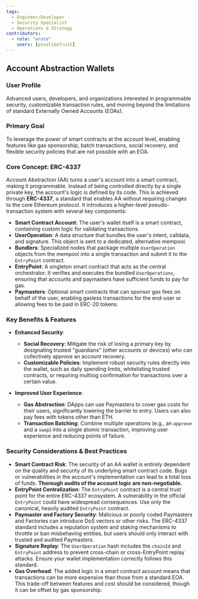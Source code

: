 ```yaml
---
tags:
  - Engineer/Developer
  - Security Specialist
  - Operations & Strategy
contributors:
  - role: "wrote"
    users: [pinalikefruit]
---
```


## Account Abstraction Wallets

### User Profile

Advanced users, developers, and organizations interested in programmable security, customizable transaction rules, and moving beyond the limitations of standard Externally Owned Accounts (EOAs).

### Primary Goal

To leverage the power of smart contracts at the account level, enabling features like gas sponsorship, batch transactions, social recovery, and flexible security policies that are not possible with an EOA.

### Core Concept: ERC-4337

Account Abstraction (AA) turns a user's account into a smart contract, making it programmable. Instead of being controlled directly by a single private key, the account's logic is defined by its code. This is achieved through **ERC-4337**, a standard that enables AA without requiring changes to the core Ethereum protocol. It introduces a higher-level pseudo-transaction system with several key components:

*   **Smart Contract Account**: The user's wallet itself is a smart contract, containing custom logic for validating transactions.
*   **UserOperation**: A data structure that bundles the user's intent, calldata, and signature. This object is sent to a dedicated, alternative mempool.
*   **Bundlers**: Specialized nodes that package multiple `UserOperation` objects from the mempool into a single transaction and submit it to the `EntryPoint` contract.
*   **EntryPoint**: A singleton smart contract that acts as the central orchestrator. It verifies and executes the bundled `UserOperations`, ensuring that accounts and paymasters have sufficient funds to pay for gas.
*   **Paymasters**: Optional smart contracts that can sponsor gas fees on behalf of the user, enabling gasless transactions for the end-user or allowing fees to be paid in ERC-20 tokens.

### Key Benefits & Features

*   **Enhanced Security**:
    *   **Social Recovery**: Mitigate the risk of losing a primary key by designating trusted "guardians" (other accounts or devices) who can collectively approve an account recovery.
    *   **Customizable Policies**: Implement robust security rules directly into the wallet, such as daily spending limits, whitelisting trusted contracts, or requiring multisig confirmation for transactions over a certain value.

*   **Improved User Experience**:
    *   **Gas Abstraction**: DApps can use Paymasters to cover gas costs for their users, significantly lowering the barrier to entry. Users can also pay fees with tokens other than ETH.
    *   **Transaction Batching**: Combine multiple operations (e.g., an `approve` and a `swap`) into a single atomic transaction, improving user experience and reducing points of failure.

### Security Considerations & Best Practices

*   **Smart Contract Risk**: The security of an AA wallet is entirely dependent on the quality and security of its underlying smart contract code. Bugs or vulnerabilities in the account's implementation can lead to a total loss of funds. **Thorough audits of the account logic are non-negotiable.**
*   **EntryPoint Centralization**: The `EntryPoint` contract is a central trust point for the entire ERC-4337 ecosystem. A vulnerability in the official `EntryPoint` could have widespread consequences. Use only the canonical, heavily audited `EntryPoint` contract.
*   **Paymaster and Factory Security**: Malicious or poorly coded Paymasters and Factories can introduce DoS vectors or other risks. The ERC-4337 standard includes a reputation system and staking mechanisms to throttle or ban misbehaving entities, but users should only interact with trusted and audited Paymasters.
*   **Signature Replay**: The `UserOperation` hash includes the `chainId` and `EntryPoint` address to prevent cross-chain or cross-EntryPoint replay attacks. Ensure your wallet implementation correctly follows this standard.
*   **Gas Overhead**: The added logic in a smart contract account means that transactions can be more expensive than those from a standard EOA. This trade-off between features and cost should be considered, though it can be offset by gas sponsorship.
